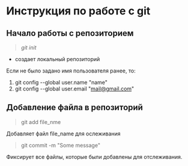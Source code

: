 # Инструкция по работе с git

## Начало работы с репозиторием
> *git init*

* создает локальный репозиторий

Если не было задано имя пользователя ранее, то:
1. git config --global user.name "name"
2. git config --global user.email "mail@gmail.com"

## Добавление файла в репозиторий
> git add file_nme

Добавляет файл file_name для ослеживания

> git commit -m "Some message"

Фиксирует все файлы, которые были добавлены для отслеживания.
